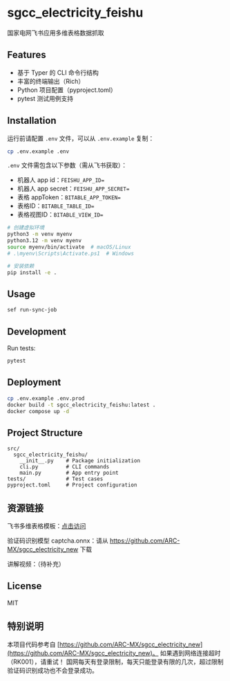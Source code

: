 # sgcc_electricity_feishu

国家电网飞书应用多维表格数据抓取

## Features

- 基于 Typer 的 CLI 命令行结构
- 丰富的终端输出（Rich）
- Python 项目配置（pyproject.toml）
- pytest 测试用例支持

## Installation

运行前请配置 `.env` 文件，可以从 `.env.example` 复制：

```bash
cp .env.example .env
```

`.env` 文件需包含以下参数（需从飞书获取）：

- 机器人 app id：`FEISHU_APP_ID=`
- 机器人 app secret：`FEISHU_APP_SECRET=`
- 表格 appToken：`BITABLE_APP_TOKEN=`
- 表格ID：`BITABLE_TABLE_ID=`
- 表格视图ID：`BITABLE_VIEW_ID=`

```bash
# 创建虚拟环境
python3 -m venv myenv
python3.12 -m venv myenv
source myenv/bin/activate  # macOS/Linux
# .\myenv\Scripts\Activate.ps1  # Windows

# 安装依赖
pip install -e .
```

## Usage

```bash
sef run-sync-job
```

## Development

Run tests:
```bash
pytest
```

## Deployment

```bash
cp .env.example .env.prod
docker build -t sgcc_electricity_feishu:latest .
docker compose up -d
```

## Project Structure

```
src/
  sgcc_electricity_feishu/
    __init__.py    # Package initialization
    cli.py         # CLI commands
    main.py        # App entry point
tests/             # Test cases
pyproject.toml     # Project configuration
```

## 资源链接

飞书多维表格模板：[点击访问](https://enjqkboeqf.feishu.cn/base/O94YbicNVapkVdsuzgIcojx3nWh?from=from_copylink)

验证码识别模型 captcha.onnx：请从 https://github.com/ARC-MX/sgcc_electricity_new 下载

讲解视频：（待补充）

## License

MIT

## 特别说明

本项目代码参考自 [https://github.com/ARC-MX/sgcc_electricity_new](https://github.com/ARC-MX/sgcc_electricity_new)。
如果遇到网络连接超时（RK001），请重试！
国网每天有登录限制，每天只能登录有限的几次，超过限制验证码识别成功也不会登录成功。


